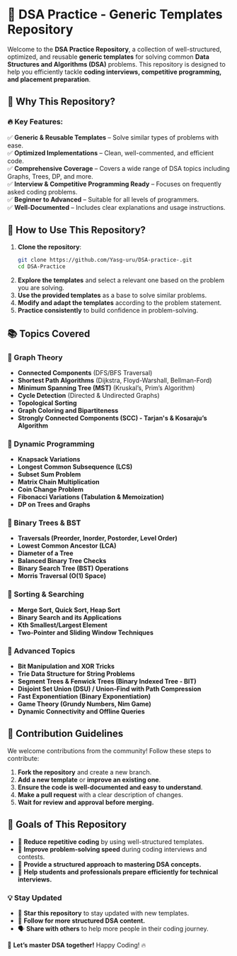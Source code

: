 # 🚀 DSA Practice - Generic Templates Repository

Welcome to the **DSA Practice Repository**, a collection of well-structured, optimized, and reusable **generic templates** for solving common **Data Structures and Algorithms (DSA)** problems. This repository is designed to help you efficiently tackle **coding interviews, competitive programming, and placement preparation**.

## 📌 Why This Repository?
### 🔥 Key Features:
✅ **Generic & Reusable Templates** – Solve similar types of problems with ease.  
✅ **Optimized Implementations** – Clean, well-commented, and efficient code.  
✅ **Comprehensive Coverage** – Covers a wide range of DSA topics including Graphs, Trees, DP, and more.  
✅ **Interview & Competitive Programming Ready** – Focuses on frequently asked coding problems.  
✅ **Beginner to Advanced** – Suitable for all levels of programmers.  
✅ **Well-Documented** – Includes clear explanations and usage instructions.  

## 🚀 How to Use This Repository?
1. **Clone the repository**:
   ```bash
   git clone https://github.com/Yasg-uru/DSA-practice-.git
   cd DSA-Practice
   ```
2. **Explore the templates** and select a relevant one based on the problem you are solving.
3. **Use the provided templates** as a base to solve similar problems.
4. **Modify and adapt the templates** according to the problem statement.
5. **Practice consistently** to build confidence in problem-solving.

## 📚 Topics Covered
### 📌 Graph Theory
- **Connected Components** (DFS/BFS Traversal)
- **Shortest Path Algorithms** (Dijkstra, Floyd-Warshall, Bellman-Ford)
- **Minimum Spanning Tree (MST)** (Kruskal’s, Prim’s Algorithm)
- **Cycle Detection** (Directed & Undirected Graphs)
- **Topological Sorting**
- **Graph Coloring and Bipartiteness**
- **Strongly Connected Components (SCC) - Tarjan's & Kosaraju’s Algorithm**

### 📌 Dynamic Programming
- **Knapsack Variations**
- **Longest Common Subsequence (LCS)**
- **Subset Sum Problem**
- **Matrix Chain Multiplication**
- **Coin Change Problem**
- **Fibonacci Variations (Tabulation & Memoization)**
- **DP on Trees and Graphs**

### 📌 Binary Trees & BST
- **Traversals (Preorder, Inorder, Postorder, Level Order)**
- **Lowest Common Ancestor (LCA)**
- **Diameter of a Tree**
- **Balanced Binary Tree Checks**
- **Binary Search Tree (BST) Operations**
- **Morris Traversal (O(1) Space)**

### 📌 Sorting & Searching
- **Merge Sort, Quick Sort, Heap Sort**
- **Binary Search and its Applications**
- **Kth Smallest/Largest Element**
- **Two-Pointer and Sliding Window Techniques**

### 📌 Advanced Topics
- **Bit Manipulation and XOR Tricks**
- **Trie Data Structure for String Problems**
- **Segment Trees & Fenwick Trees (Binary Indexed Tree - BIT)**
- **Disjoint Set Union (DSU) / Union-Find with Path Compression**
- **Fast Exponentiation (Binary Exponentiation)**
- **Game Theory (Grundy Numbers, Nim Game)**
- **Dynamic Connectivity and Offline Queries**

## 📖 Contribution Guidelines
We welcome contributions from the community! Follow these steps to contribute:
1. **Fork the repository** and create a new branch.
2. **Add a new template** or **improve an existing one**.
3. **Ensure the code is well-documented and easy to understand**.
4. **Make a pull request** with a clear description of changes.
5. **Wait for review and approval before merging.**

## 🎯 Goals of This Repository
- 📌 **Reduce repetitive coding** by using well-structured templates.
- 📌 **Improve problem-solving speed** during coding interviews and contests.
- 📌 **Provide a structured approach to mastering DSA concepts.**
- 📌 **Help students and professionals prepare efficiently for technical interviews.**

### 💡 Stay Updated
- 🌟 **Star this repository** to stay updated with new templates.
- 🔔 **Follow for more structured DSA content.**
- 🗣 **Share with others** to help more people in their coding journey.

🚀 **Let’s master DSA together!** Happy Coding! 🔥


